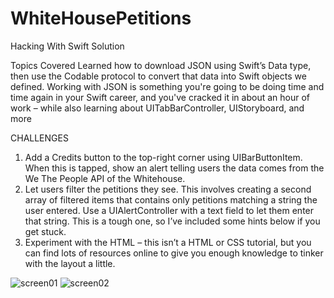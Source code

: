 # WhiteHousePetitions
Hacking With Swift Solution


Topics Covered
Learned how to download JSON using Swift’s Data type, 
then use the Codable protocol to convert that data into Swift objects we defined.
Working with JSON is something you're going to be doing time and time again in your Swift career, and you've cracked it in about an hour of work – while also learning about UITabBarController, UIStoryboard, and more



CHALLENGES

1) Add a Credits button to the top-right corner using UIBarButtonItem. When this is tapped, show an alert telling users the data comes from the We The People API of the Whitehouse.
2) Let users filter the petitions they see. This involves creating a second array of filtered items that contains only petitions matching a string the user entered. Use a UIAlertController with a text field to let them enter that string. This is a tough one, so I’ve included some hints below if you get stuck.
3) Experiment with the HTML – this isn’t a HTML or CSS tutorial, but you can find lots of resources online to give you enough knowledge to tinker with the layout a little.


![screen01](https://user-images.githubusercontent.com/49474526/128632944-be6ae13f-ce11-4c1d-8e8d-9daa787596ca.png)
![screen02](https://user-images.githubusercontent.com/49474526/128632946-0fdd1262-afcb-4cc5-bc19-df2e5bbae4ed.png)
